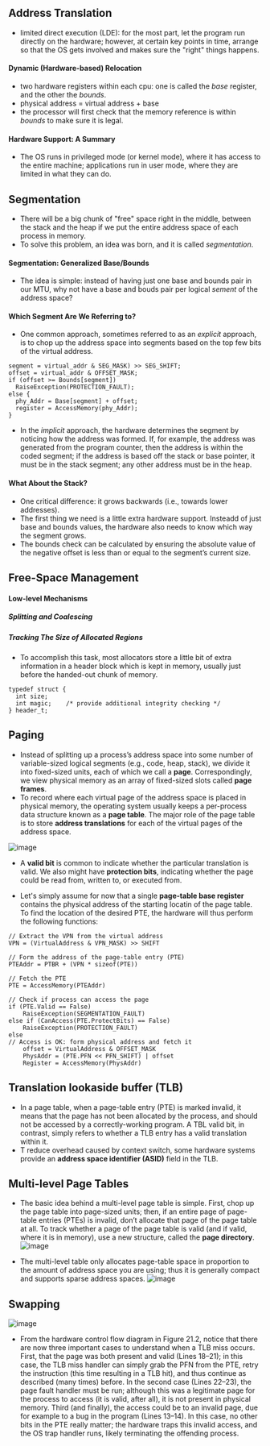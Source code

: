 ## Address Translation
* limited direct execution (LDE): for the most part, let the program run directly on the hardware; however, at certain key points in time, arrange so that the OS gets involved and makes sure the "right" things happens.
#### Dynamic (Hardware-based) Relocation
* two hardware registers within each cpu: one is called the *base* register, and the other the *bounds*.
* physical address = virtual address + base
* the processor will first check that the memory reference is within *bounds* to make sure it is legal.

#### Hardware Support: A Summary
* The OS runs in privileged mode (or kernel mode), where it has access to the entire machine; applications run in user mode, where they are limited in what they can do.

## Segmentation
* There will be a big chunk of "free" space right in the middle, between the stack and the heap if we put the entire address space of each process in memory.
* To solve this problem, an idea was born, and it is called *segmentation*.

#### Segmentation: Generalized Base/Bounds
* The idea is simple: instead of having just one base and bounds pair in our MTU, why not have a base and bouds pair per logical *sement* of the address space?

#### Which Segment Are We Referring to?
* One common approach, sometimes referred to as an *explicit* approach, is to chop up the address space into segments based on the top few bits of the virtual address.
```
segment = virtual_addr & SEG_MASK) >> SEG_SHIFT;
offset = virtual_addr & OFFSET_MASK;
if (offset >= Bounds[segment])
  RaiseException(PROTECTION_FAULT);
else {
  phy_Addr = Base[segment] + offset;
  register = AccessMemory(phy_Addr);
}
```
* In the *implicit* approach, the hardware determines the segment by noticing how the address was formed. If, for example, the address was generated from the program counter, then the address is within the coded segment; if the address is based off the stack or base pointer, it must be in the stack segment; any other address must be in the heap.
#### What About the Stack?
* One critical difference: it grows backwards (i.e., towards lower addresses).
* The first thing we need is a little extra hardware support. Insteadd of just base and bounds values, the hardware also needs to know which way the segment grows.
* The bounds check can be calculated by ensuring the absolute value of the negative offset is less than or equal to the segment’s current size.

## Free-Space Management
#### Low-level Mechanisms
##### Splitting and Coalescing
##### Tracking The Size of Allocated Regions
* To accomplish this task, most allocators store a little bit of extra information in a header block which is kept in memory, usually just before the handed-out chunk of memory. 
```
typedef struct {
  int size;
  int magic;    /* provide additional integrity checking */
} header_t;
```

## Paging
* Instead of splitting up a process’s address space into some number of variable-sized logical segments (e.g., code, heap, stack), we divide it into fixed-sized units, each of which we call a **page**. Correspondingly, we view physical memory as an array of fixed-sized slots called **page frames**.
* To record where each virtual page of the address space is placed in physical memory, the operating system usually keeps a per-process data structure known as a **page table**. The major role of the page table is to store **address translations** for each of the virtual pages of the address space.

![image](https://user-images.githubusercontent.com/46720890/119234249-74c09f00-bb5f-11eb-81af-370ad8eb5a84.png)


*  A **valid bit** is common to indicate whether the particular translation is valid. We also might have **protection bits**, indicating whether the page could be read from, written to, or executed from.

* Let's simply assume for now that a single **page-table base register** contains the physical address of the starting locatin of the page table. To find the location of the desired PTE, the hardware will thus perform the following functions:
```
// Extract the VPN from the virtual address
VPN = (VirtualAddress & VPN_MASK) >> SHIFT

// Form the address of the page-table entry (PTE)
PTEAddr = PTBR + (VPN * sizeof(PTE))

// Fetch the PTE
PTE = AccessMemory(PTEAddr)

// Check if process can access the page
if (PTE.Valid == False)
	RaiseException(SEGMENTATION_FAULT)
else if (CanAccess(PTE.ProtectBits) == False)
	RaiseException(PROTECTION_FAULT)
else
// Access is OK: form physical address and fetch it
	offset = VirtualAddress & OFFSET_MASK
	PhysAddr = (PTE.PFN << PFN_SHIFT) | offset
	Register = AccessMemory(PhysAddr)
```

## Translation lookaside buffer (TLB)
* In a page table, when a page-table entry (PTE) is marked invalid, it means that the page has not been allocated by the process, and should not be accessed by a correctly-working program. A TBL valid bit, in contrast, simply refers to whether a TLB entry has a valid translation within it.
* T reduce overhead caused by context switch, some hardware systems provide an **address space identifier (ASID)** field in the TLB.

## Multi-level Page Tables
* The basic idea behind a multi-level page table is simple. First, chop up the page table into page-sized units; then, if an entire page of page-table entries (PTEs) is invalid, don’t allocate that page of the page table at all. To track whether a page of the page table is valid (and if valid, where it
is in memory), use a new structure, called the **page directory**.
![image](https://user-images.githubusercontent.com/46720890/119233859-6e312800-bb5d-11eb-8ce1-b70aa1965499.png)

* The multi-level table only allocates page-table space in proportion to the amount of address
space you are using; thus it is generally compact and supports sparse address spaces.
![image](https://user-images.githubusercontent.com/46720890/119233843-61accf80-bb5d-11eb-8ec4-2a87bd17af77.png)

## Swapping
![image](https://user-images.githubusercontent.com/46720890/119250249-5f845880-bbd1-11eb-8874-7479b33175f0.png)
* From the hardware control flow diagram in Figure 21.2, notice that
there are now three important cases to understand when a TLB miss occurs. First, that the page was both present and valid (Lines 18–21); in
this case, the TLB miss handler can simply grab the PFN from the PTE,
retry the instruction (this time resulting in a TLB hit), and thus continue
as described (many times) before. In the second case (Lines 22–23), the
page fault handler must be run; although this was a legitimate page for
the process to access (it is valid, after all), it is not present in physical
memory. Third (and finally), the access could be to an invalid page, due
for example to a bug in the program (Lines 13–14). In this case, no other
bits in the PTE really matter; the hardware traps this invalid access, and
the OS trap handler runs, likely terminating the offending process.

